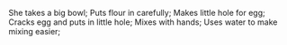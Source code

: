 She takes a big bowl;
Puts flour in carefully;
Makes little hole for egg;
Cracks egg and puts in little hole;
Mixes with hands;
Uses water to make mixing easier;